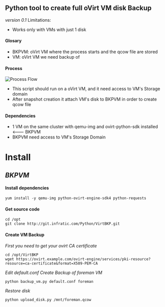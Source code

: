 ## Python tool to create full oVirt VM disk Backup

*version 0.1*
Limitations:
- Works only with VMs with just 1 disk

#### Glosary
- BKPVM: oVirt VM where the process starts and the qcow file are stored
- VM: oVirt VM we need backup of

#### Process
![Process Flow](https://github.com/vacosta94/VirtBKP/raw/master/process_flow.jpg)
- This script should run on a oVirt VM, and it need access to VM's Storage domain
- After snapshot creation it attach VM's disk to BKPVM in order to create qcow file 

#### Dependencies
- 1 VM on the same cluster with qemu-img and ovirt-python-sdk installed <--- BKPVM
- BKPVM need access to VM's Storage Domain

# Install

## *BKPVM*

#### Install dependencies
```
yum install -y qemu-img python-ovirt-engine-sdk4 python-requests
```
#### Get source code
```
cd /opt
git clone http://git.infratic.com/Python/VirtBKP.git
```

#### Create VM Backup
*First you need to get your ovirt CA certificate*
```
cd /opt/VirtBKP
wget https://ovirt.example.com/ovirt-engine/services/pki-resource?resource=ca-certificate&format=X509-PEM-CA
```
*Edit default.conf*
*Create Backup of foreman VM*
```
python backup_vm.py default.conf foreman
```
*Restore disk*
```
python upload_disk.py /mnt/foreman.qcow
```
